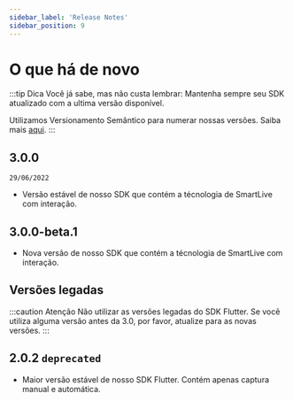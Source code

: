```yaml
---
sidebar_label: 'Release Notes'
sidebar_position: 9
---
```


# O que há de novo

:::tip Dica
Você já sabe, mas não custa lembrar: Mantenha sempre seu SDK atualizado com a ultima versão disponível.

Utilizamos Versionamento Semântico para numerar nossas versões. Saiba mais [aqui](/conceitos-importantes).
:::


## 3.0.0
``29/06/2022``
- Versão estável de nosso SDK que contém a técnologia de SmartLive com interação.

## 3.0.0-beta.1
- Nova versão de nosso SDK que contém a técnologia de SmartLive com interação.


## Versões legadas

:::caution Atenção
Não utilizar as versões legadas do SDK Flutter. Se você utiliza alguma versão antes da 3.0, por favor, atualize para as novas versões.
:::

## 2.0.2 `deprecated`
- Maior versão estável de nosso SDK Flutter. Contém apenas captura manual e automática.

